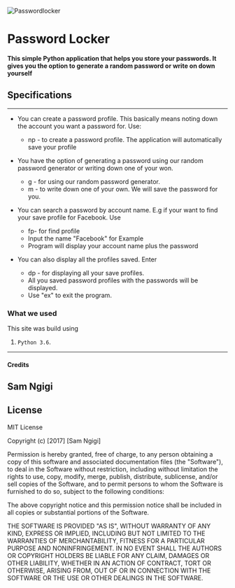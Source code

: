 ![Passwordlocker]()


Password Locker
=======================


**This simple Python application that helps you store your passwords. It gives you the option to generate a random password or write on down yourself**


## Specifications
-----------------
- You can create a password profile. This basically means noting down the account you want a password for. Use:
  * np - to create a password profile. The application will automatically save your profile


- You have the option of generating a password using our random password generator or writing down one of your won.
  * g - for using our random password generator.
  * m - to write down one of your own. We will save the password for you.


- You can search a password by account name. E.g if your want to find your save profile for Facebook. Use
  * fp- for find profile
  * Input the name "Facebook" for Example
  * Program will display your account name plus the password

- You can also display all the profiles saved. Enter
  * dp - for displaying all your save profiles.
  * All you saved password profiles with the passwords will be displayed.

  - Use "ex" to exit the program.



### What we used
This site was build using  
1. `Python 3.6`.



------------

#### Credits

Sam Ngigi
------------

License
-------

MIT License

Copyright (c) [2017] [Sam Ngigi]

Permission is hereby granted, free of charge, to any person obtaining a copy
of this software and associated documentation files (the "Software"), to deal
in the Software without restriction, including without limitation the rights
to use, copy, modify, merge, publish, distribute, sublicense, and/or sell
copies of the Software, and to permit persons to whom the Software is
furnished to do so, subject to the following conditions:

The above copyright notice and this permission notice shall be included in all
copies or substantial portions of the Software.

THE SOFTWARE IS PROVIDED "AS IS", WITHOUT WARRANTY OF ANY KIND, EXPRESS OR
IMPLIED, INCLUDING BUT NOT LIMITED TO THE WARRANTIES OF MERCHANTABILITY,
FITNESS FOR A PARTICULAR PURPOSE AND NONINFRINGEMENT. IN NO EVENT SHALL THE
AUTHORS OR COPYRIGHT HOLDERS BE LIABLE FOR ANY CLAIM, DAMAGES OR OTHER
LIABILITY, WHETHER IN AN ACTION OF CONTRACT, TORT OR OTHERWISE, ARISING FROM,
OUT OF OR IN CONNECTION WITH THE SOFTWARE OR THE USE OR OTHER DEALINGS IN THE
SOFTWARE.
